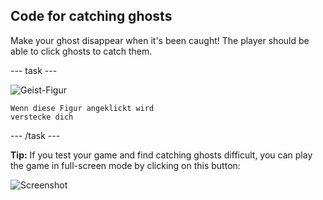 ## Code for catching ghosts

Make your ghost disappear when it's been caught! The player should be able to click ghosts to catch them.

\--- task \---

![Geist-Figur](images/ghost-sprite.png)

```blocks3
Wenn diese Figur angeklickt wird
verstecke dich
```

\--- /task \---

**Tip:** If you test your game and find catching ghosts difficult, you can play the game in full-screen mode by clicking on this button:

![Screenshot](images/ghost-fullscreen-annotated.png)